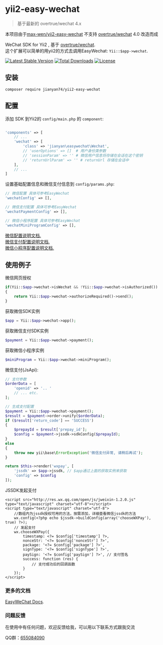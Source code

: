 # yii2-easy-wechat

> 基于最新的 overtrue/wechat 4.x

本项目由于[max-wen/yii2-easy-wechat](https://github.com/max-wen/yii2-easy-wechat) 不支持 [overtrue/wechat](https://github.com/overtrue/wechat) 4.0 改造而成

WeChat SDK for Yii2 , 基于 [overtrue/wechat](https://github.com/overtrue/wechat).     
这个扩展可以简单的用yii2的方式去调用EasyWechat:   `Yii::$app->wechat`.   

[![Latest Stable Version](https://poser.pugx.org/jianyan74/yii2-easy-wechat/v/stable)](https://packagist.org/packages/jianyan74/yii2-easy-wechat)
[![Total Downloads](https://poser.pugx.org/jianyan74/yii2-easy-wechat/downloads)](https://packagist.org/packages/jianyan74/yii2-easy-wechat)
[![License](https://poser.pugx.org/jianyan74/yii2-easy-wechat/license)](https://packagist.org/packages/jianyan74/yii2-easy-wechat)

## 安装
```
composer require jianyan74/yii2-easy-wechat
```

## 配置

添加 SDK 到Yii2的 `config/main.php` 的 `component`:

```php

'components' => [
	// ...
	'wechat' => [
		'class' => 'jianyan\easywechat\Wechat',
		// 'userOptions' => []  # 用户身份类参数
		// 'sessionParam' => '' # 微信用户信息将存储在会话在这个密钥
		// 'returnUrlParam' => '' # returnUrl 存储在会话中
	],
	// ...
]
```

设置基础配置信息和微信支付信息到 `config/params.php`:
```php
// 微信配置 具体可参考EasyWechat 
'wechatConfig' => [],

// 微信支付配置 具体可参考EasyWechat
'wechatPaymentConfig' => [],

// 微信小程序配置 具体可参考EasyWechat
'wechatMiniProgramConfig' => [],
```

[微信配置说明文档.](https://www.easywechat.com/docs/master/zh-CN/official-account/configuration)  
[微信支付配置说明文档.](https://www.easywechat.com/docs/master/zh-CN/payment/jssdk)  
[微信小程序配置说明文档.](https://www.easywechat.com/docs/master/zh-CN/mini-program/index)

## 使用例子

微信网页授权

```php
if(Yii::$app->wechat->isWechat && !Yii::$app->wechat->isAuthorized()) 
{
    return Yii::$app->wechat->authorizeRequired()->send();
}
```
获取微信SDK实例

```php
$app = Yii::$app->wechat->app();
```
获取微信支付SDK实例

```php
$payment = Yii::$app->wechat->payment();
```
获取微信小程序实例

```php
$miniProgram = Yii::$app->wechat->miniProgram();
```
微信支付(JsApi):

```php
// 支付参数
$orderData = [ 
    'openid' => '.. '
    // ... etc. 
];

// 生成支付配置
$payment = Yii::$app->wechat->payment();
$result = $payment->order->unify($orderData);
if ($result['return_code'] == 'SUCCESS')
{
    $prepayId = $result['prepay_id'];
    $config = $payment->jssdk->sdkConfig($prepayId);
}
else
{
    throw new yii\base\ErrorException('微信支付异常, 请稍后再试');
}  

return $this->render('wxpay', [
    'jssdk' => $app->jssdk, // $app通过上面的获取实例来获取
    'config' => $config
]);

```

JSSDK发起支付
```
<script src="http://res.wx.qq.com/open/js/jweixin-1.2.0.js" type="text/javascript" charset="utf-8"></script>
<script type="text/javascript" charset="utf-8">
    //数组内为jssdk授权可用的方法，按需添加，详细查看微信jssdk的方法
    wx.config(<?php echo $jssdk->buildConfig(array('chooseWXPay'), true) ?>);
    // 发起支付
    wx.chooseWXPay({
        timestamp: <?= $config['timestamp'] ?>,
        nonceStr: '<?= $config['nonceStr'] ?>',
        package: '<?= $config['package'] ?>',
        signType: '<?= $config['signType'] ?>',
        paySign: '<?= $config['paySign'] ?>', // 支付签名
        success: function (res) {
            // 支付成功后的回调函数
        }
    });
</script>
```

### 更多的文档

 [EasyWeChat Docs](https://www.easywechat.com/docs/master).

### 问题反馈

在使用中有任何问题，欢迎反馈给我，可以用以下联系方式跟我交流

QQ群：[655084090](https://jq.qq.com/?_wv=1027&k=4BeVA2r)

